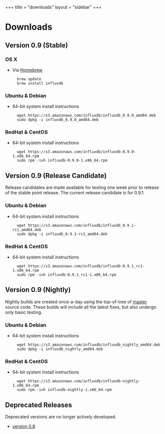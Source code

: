+++
title = "downloads"
layout = "sidebar"
+++
# Downloads

## Version 0.9 (Stable)

### OS X

- Via [Homebrew](http://brew.sh/)

		brew update
		brew install influxdb

### Ubuntu & Debian

- 64-bit system install instructions

		wget https://s3.amazonaws.com/influxdb/influxdb_0.9.0_amd64.deb
		sudo dpkg -i influxdb_0.9.0_amd64.deb

### RedHat & CentOS

- 64-bit system install instructions

		wget https://s3.amazonaws.com/influxdb/influxdb-0.9.0-1.x86_64.rpm
		sudo rpm -ivh influxdb-0.9.0-1.x86_64.rpm

## Version 0.9 (Release Candidate)
Release candidates are made available for testing one week prior to release of the stable point release. The current release candidate is for 0.9.1.

### Ubuntu & Debian

- 64-bit system install instructions

        wget https://s3.amazonaws.com/influxdb/influxdb_0.9.1-rc1_amd64.deb
        sudo dpkg -i influxdb_0.9.1-rc1_amd64.deb

### RedHat & CentOS

- 64-bit system install instructions

        wget https://s3.amazonaws.com/influxdb/influxdb-0.9.1_rc1-1.x86_64.rpm
        sudo rpm -ivh influxdb-0.9.1_rc1-1.x86_64.rpm


## Version 0.9 (Nightly)
Nightly builds are created once-a-day using the top-of-tree of [master](https://github.com/influxdb/influxdb/tree/master) source code. These builds will include all the latest fixes, but also undergo only basic testing.

### Ubuntu & Debian

- 64-bit system install instructions

        wget https://s3.amazonaws.com/influxdb/influxdb_nightly_amd64.deb
        sudo dpkg -i influxdb_nightly_amd64.deb

### RedHat & CentOS

- 64-bit system install instructions

        wget https://s3.amazonaws.com/influxdb/influxdb-nightly-1.x86_64.rpm
        sudo rpm -ivh influxdb-nightly-1.x86_64.rpm


## Deprecated Releases

Deprecated versions are no longer actively developed.

- [version 0.8](/docs/v0.8/introduction/installation.html)
